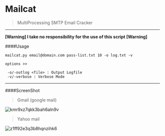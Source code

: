 # Mailcat

> MultiProcessing SMTP Email Cracker

*** 

**[Warning] I take no responsibility for the use of this script [Warning]**

####Usage
```
mailcat.py email@domain.com pass-list.txt 10 -o log.txt -v

options >> 

 -o/-outlog <file> : Output Logfile
 -v/-verbose : Verbose Mode 
```
***
####ScreenShot
> Gmail (google mail)

![kmr9xz7qkk3bah6aln9v](https://cloud.githubusercontent.com/assets/6250203/9010093/94815ee2-3794-11e5-98aa-3d909f80a049.png)
> Yahoo mail

![z1ff92e3q3b8hqnzihk6](https://cloud.githubusercontent.com/assets/6250203/9010107/9dc9f946-3794-11e5-915c-e5414aa84096.png)


